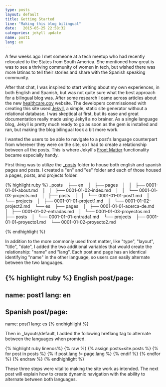 ```yaml
---
type: posts
layout: default
title: Getting Started
line: "Making this blog bilingual"
date:   2015-05-25 22:58:32
categories: jekyll update
name: post1
lang: en
---
```

A few weeks ago I met someone at a tech meetup who had recently relocated to the States from South America. She mentioned how great is was to see a thriving community of women in tech, but wished there was more latinas to tell their stories and share with the Spanish speaking community. 

After that chat, I was inspired to start writing about my own experiences, in both English and Spanish, but was not quite sure what the best approach for a bilingual blog was. After some research I came across articles about the new <html><a href="http://healthcare.gov">healthcare.gov</a></html> website. The developers commissioned with creating this site used <html><a href="http://jekyllrb.com/" target="_blank">Jekyll</a></html>, a simple, static site generator without a relational database. I was skeptical at first, but its ease and great documentation really made using Jekyll a no brainer. As a single language blog, Jekyll is pretty much ready to go as soon as the gem is installed and ran, but making the blog bilingual took a bit more work. 

I wanted the users to be able to navigate to a post's language counterpart from wherever they were on the site, so I had to create a relationship between all the posts. This is where Jekyll's <html><a href="http://jekyllrb.com/docs/frontmatter/" target="_blank">Front Matter</a></html> functionality became especially handy. 

First thing was to utilize the <html><a href="http://jekyllrb.com/docs/structure/" target="_blank">_posts</a></html> folder to house both english and spanish pages and posts. I created a "en" and "es" folder and each of those housed a pages, posts, and projects folder.

{% highlight ruby %}
_posts
   ├── en
   │   ├── pages
   │   │   ├── 0001-01-01-about.md
   │   │   ├── 0001-01-02-index.md
   │   │   └── 0001-01-03-projects.md
   │   ├── posts
   │   │   └── 0001-01-01-post1.md
   │   └── projects
   │       ├── 0001-01-01-project1.md
   │       └── 0001-01-02-project2.md
   └── es
       ├── pages
       │   ├── 0001-01-01-acerca-de.md
       │   ├── 0001-01-02-entradas.md
       │   └── 0001-01-03-proyectos.md
       ├── posts
       │   └── 0001-01-01-entrada1.md
       └── projects
           ├── 0001-01-01-proyecto1.md
           └── 0001-01-02-proyecto2.md

{% endhighlight %}

In addition to the more commonly used front matter, like "type", "layout", "title", "date", I added the two additional variables that would create the relationship: "name" and "lang". 
Each post and page has an identical identifying "name" in the other language, so users can easily alternate between the two languages. 

{% highlight ruby %}
English post/page:
---
name: post1
lang: en
---
Spanish post/page:
---
name: post1
lang: es
{% endhighlight %}

Then in _layouts/default, I added the following hreflang tag to alternate between the languages when promted. 

{% highlight ruby linenos%}
{% raw %}
  {% assign posts=site.posts %}
    {% for post in posts %}
      {% if post.lang != page.lang %}
        <link rel="alternate" hreflang="{{ post.lang }}" href="{{ post.url }}" />
      {% endif %}
    {% endfor %}
 {% endraw %}
{% endhighlight %}

These three steps were vital to making the site work as intended. The next post will explain how to create dynamic navigation with the ability to alternate between both languages.  



